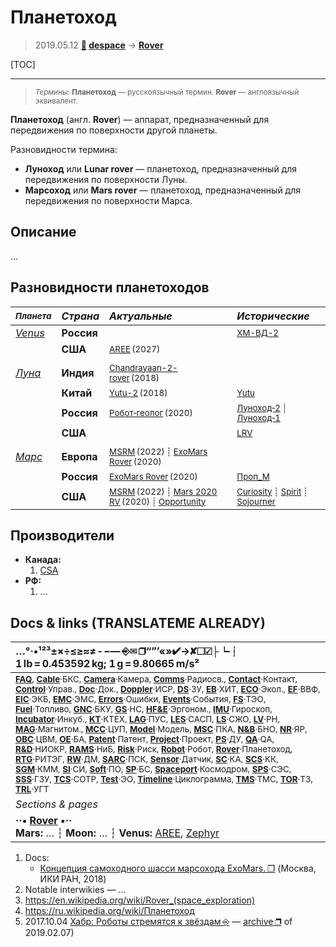 # Планетоход
> 2019.05.12 **[🚀](../index/index.md) [despace](index.md)** → **[Rover](rover.md)**

[TOC]

---

> <small>*Термины:* **Планетоход** — русскоязычный термин. **Rover** — англоязычный эквивалент.</small>

**Планетоход** (англ. **Rover**) — аппарат, предназначенный для передвижения по поверхности другой планеты.

Разновидности термина:

   - **Луноход** или **Lunar rover** — планетоход, предназначенный для передвижения по поверхности Луны.
   - **Марсоход** или **Mars rover** — планетоход, предназначенный для передвижения по поверхности Марса.



## Описание
…



## Разновидности планетоходов
| <small>*Планета*</small> |*Страна*|*Актуальные*|*Исторические*|
|:--|:--|:--|:--|
|*[Venus](venus.md)*  |**Россия**  | <small></small>  |<small>[ХМ-ВД-2](хм‑вд‑2.md)</small>  |
|  |**США**  | <small>[AREE](aree.md) (2027)</small>  |  |
|||||
|*[Луна](moon.md)*  |**Индия**  | <small>[Chandrayaan-2-rover](chandrayaan_2_rover.md) (2018)</small>  |  |
|  |**Китай**  | <small>[Yutu-2](yutu_2.md) (2018)</small>  | <small>[Yutu](yutu.md)</small>  |
|  |**Россия**  | <small>[Робот‑геолог](робот_геолог.md) (2020)</small>  |<small>[Луноход‑2](луноход_2.md) ┊ [Луноход‑1](луноход_1.md)</small>  |
|  |**США**    | <small></small>  | <small>[LRV](lrv.md)</small>  |
|||||
|*[Марс](mars.md)*  |**Европа**  | <small>[MSRM](msrm.md) (2022) ┊ [ExoMars Rover](exomars_rover.md) (2020)</small>  |  |
|  |**Россия**  | <small>[ExoMars Rover](exomars_rover.md) (2020)</small>  |<small>[Проп_М](проп_м.md)</small>  |
|  |**США**    | <small>[MSRM](msrm.md) (2022) ┊ [Mars 2020 RV](mars_2020_rv.md) (2020) ┊ [Opportunity](opportunity.md)</small>  |<small>[Curiosity](curiosity.md) ┊ [Spirit](spirit.md) ┊ [Sojourner](sojourner.md)</small>  |



## Производители
   - **Канада:**
      1. [CSA](zz_csa.md)
   - **РФ:**
      1. …



<p style="page-break-after:always"> </p>

## Docs & links (TRANSLATEME ALREADY)
|…°·•¹²³±×÷≤≥≈≠ ‑ −— ⎆✉ ❐“”’«»✔→✘☐☑├┕┆ 1 lb = 0.453592 kg; 1 g = 9.80665 m/s²|
|:--|
|<small>**[FAQ](faq.md)**, **[Cable](cable.md)**·БКС, **[Camera](camera.md)**·Камера, **[Comms](comms.md)**·Радиосв., **[Contact](contact.md)**·Контакт, **[Control](control.md)**·Управ., **[Doc](doc.md)**·Док., **[Doppler](doppler.md)**·ИСР, **[DS](ds.md)**·ЗУ, **[EB](eb.md)**·ХИТ, **[ECO](ecology.md)**·Экол., **[EF](ef.md)**·ВВФ, **[ElC](elc.md)**·ЭКБ, **[EMC](emc.md)**·ЭМС, **[Errors](error.md)**·Ошибки, **[Events](event.md)**·События, **[FS](fs.md)**·ТЭО, **[Fuel](fuel.md)**·Топливо, **[GNC](gnc.md)**·БКУ, **[GS](scs.md)**·НС, **[HF&E](hfe.md)**·Эргоном., **[IMU](imu.md)**·Гироскоп, **[Incubator](incubator.md)**·Инкуб., **[KT](kt.md)**·КТЕХ, **[LAG](lag.md)**·ПУC, **[LES](les.md)**·САСП, **[LS](ls.md)**·СЖО, **[LV](lv.md)**·РН, **[MAG](mag.md)**·Магнитом., **[MCC](mcc.md)**·ЦУП, **[Model](model.md)**·Модель, **[MSC](sc.md)**·ПКА, **[N&B](nnb.md)**·БНО, **[NR](nr.md)**·ЯР, **[OBC](obc.md)**·ЦВМ, **[OE](oe.md)**·БА, **[Patent](патент.md)**·Патент, **[Project](project.md)**·Проект, **[PS](ps.md)**·ДУ, **[QA](quality.md)**·QA, **[R&D](rnd.md)**·НИОКР, **[RAMS](rams.md)**·НиБ, **[Risk](risk.md)**·Риск, **[Robot](robotics.md)**·Робот, **[Rover](rover.md)**·Планетоход, **[RTG](rtg.md)**·РИТЭГ, **[RW](rw.md)**·ДМ, **[SARC](sarc.md)**·ПСК, **[Sensor](sensor.md)**·Датчик, **[SC](sc.md)**·КА, **[SCS](scs.md)**·КК, **[SGM](sgm.md)**·КММ, **[SI](si.md)**·СИ, **[Soft](soft.md)**·ПО, **[SP](sp.md)**·БС, **[Spaceport](spaceport.md)**·Космодром, **[SPS](sps.md)**·СЭС, **[SSS](sss.md)**·ГЗУ, **[TCS](tcs.md)**·СОТР, **[Test](test.md)**·ЭО, **[Timeline](timeline.md)**·Циклограмма, **[TMS](tms.md)**·ТМС, **[TOR](tor.md)**·ТЗ, **[TRL](trl.md)**·УГТ</small>|
|*Sections & pages*|
|**··• [Rover](rover.md) •··**<br> **Mars:** … ┆ **Moon:** … ┆ **Venus:** [AREE](aree.md), [Zephyr](zephyr.md) |

   1. Docs:
      - [Концепция самоходного шасси марсохода ExoMars. ❐](f/rover/20180329_iki_exomars_rover_concept.djvu) (Москва, ИКИ РАН, 2018)
   1. Notable interwikies — …
   1. <https://en.wikipedia.org/wiki/Rover_(space_exploration)>
   1. <https://ru.wikipedia.org/wiki/Планетоход>
   1. 2017.10.04 [Хабр: Роботы стремятся к звёздам ⎆](https://habr.com/ru/company/mailru/blog/407165/) — [archive ❐](f/archive/20171004_1.pdf) of 2019.02.07)
